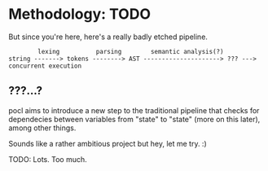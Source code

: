 # Methodology: TODO

But since you're here, here's a really badly etched pipeline.

```
        lexing          parsing        semantic analysis(?)
string -------> tokens --------> AST ---------------------> ??? ---> concurrent execution
```

## ???...?
pocl aims to introduce a new step to the traditional pipeline that checks for
dependecies between variables from "state" to "state" (more on this later),
among other things.

Sounds like a rather ambitious project but hey, let me try. :)

TODO: Lots. Too much.
